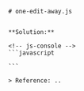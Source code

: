 
        # one-edit-away.js
        
        
        **Solution:**
        
        <!-- js-console -->
        ```javascript
            
        ```
        
        > Reference: ..
        
        